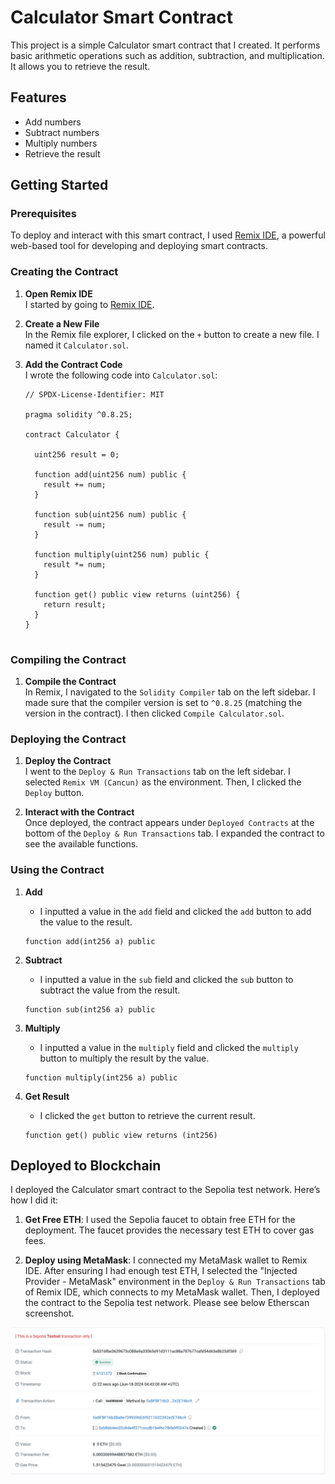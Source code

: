 # Calculator Smart Contract

This project is a simple Calculator smart contract that I created. It performs basic arithmetic operations such as addition, subtraction, and multiplication. It allows you to retrieve the result.

## Features

- Add numbers
- Subtract numbers
- Multiply numbers
- Retrieve the result

## Getting Started

### Prerequisites

To deploy and interact with this smart contract, I used [Remix IDE](https://remix.ethereum.org/), a powerful web-based tool for developing and deploying smart contracts.

### Creating the Contract

1. **Open Remix IDE**  
   I started by going to [Remix IDE](https://remix.ethereum.org/).

2. **Create a New File**  
   In the Remix file explorer, I clicked on the `+` button to create a new file. I named it `Calculator.sol`.

3. **Add the Contract Code**  
   I wrote the following code into `Calculator.sol`:

    ```solidity
    // SPDX-License-Identifier: MIT

    pragma solidity ^0.8.25;

    contract Calculator {
    
      uint256 result = 0;

      function add(uint256 num) public {
        result += num;
      }

      function sub(uint256 num) public {
        result -= num;
      }

      function multiply(uint256 num) public {
        result *= num;
      }

      function get() public view returns (uint256) {
        return result;
      }
    }


### Compiling the Contract

1. **Compile the Contract**  
   In Remix, I navigated to the `Solidity Compiler` tab on the left sidebar. I made sure that the compiler version is set to `^0.8.25` (matching the version in the contract). I then clicked `Compile Calculator.sol`.

### Deploying the Contract

1. **Deploy the Contract**  
   I went to the `Deploy & Run Transactions` tab on the left sidebar. I selected `Remix VM (Cancun)` as the environment. Then, I clicked the `Deploy` button.

2. **Interact with the Contract**  
   Once deployed, the contract appears under `Deployed Contracts` at the bottom of the `Deploy & Run Transactions` tab. I expanded the contract to see the available functions.

### Using the Contract

1. **Add**
    - I inputted a value in the `add` field and clicked the `add` button to add the value to the result.
    ```solidity
    function add(int256 a) public
    ```

2. **Subtract**
    - I inputted a value in the `sub` field and clicked the `sub` button to subtract the value from the result.
    ```solidity
    function sub(int256 a) public
    ```

3. **Multiply**
    - I inputted a value in the `multiply` field and clicked the `multiply` button to multiply the result by the value.
    ```solidity
    function multiply(int256 a) public
    ```

4. **Get Result**
    - I clicked the `get` button to retrieve the current result.
    ```solidity
    function get() public view returns (int256)
    ```
    
## Deployed to Blockchain

I deployed the Calculator smart contract to the Sepolia test network. Here’s how I did it:

1. **Get Free ETH**: I used the Sepolia faucet to obtain free ETH for the deployment. The faucet provides the necessary test ETH to cover gas fees.

2. **Deploy using MetaMask**: I connected my MetaMask wallet to Remix IDE. After ensuring I had enough test ETH, I selected the "Injected Provider - MetaMask" environment in the `Deploy & Run Transactions` tab of Remix IDE, which connects to my MetaMask wallet. Then, I deployed the contract to the Sepolia test network. Please see below Etherscan screenshot. 

![Deployed Contract Screenshot](https://github.com/jason-victor1/Calculator-Smart-Contract/blob/main/deployed.png?raw=true)


